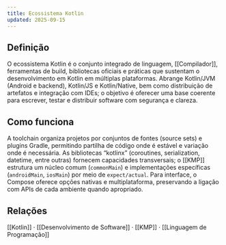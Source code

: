 ```yaml
---
title: Ecossistema Kotlin
updated: 2025-09-15
---
```


## Definição

O ecossistema Kotlin é o conjunto integrado de linguagem, [[Compilador]], ferramentas de build, bibliotecas oficiais e práticas que sustentam o desenvolvimento em Kotlin em múltiplas plataformas. Abrange Kotlin/JVM (Android e backend), Kotlin/JS e Kotlin/Native, bem como distribuição de artefatos e integração com IDEs; o objetivo é oferecer uma base coerente para escrever, testar e distribuir software com segurança e clareza.

## Como funciona

A toolchain organiza projetos por conjuntos de fontes (source sets) e plugins Gradle, permitindo partilha de código onde é estável e variação onde é necessária. As bibliotecas “kotlinx” (coroutines, serialization, datetime, entre outras) fornecem capacidades transversais; o [[KMP]] estrutura um núcleo comum (`commonMain`) e implementações específicas (`androidMain`, `iosMain`) por meio de `expect/actual`. Para interface, o Compose oferece opções nativas e multiplataforma, preservando a ligação com APIs de cada ambiente quando apropriado.

## Relações
[[Kotlin]] · [[Desenvolvimento de Software]] · [[KMP]] · [[Linguagem de Programação]]
